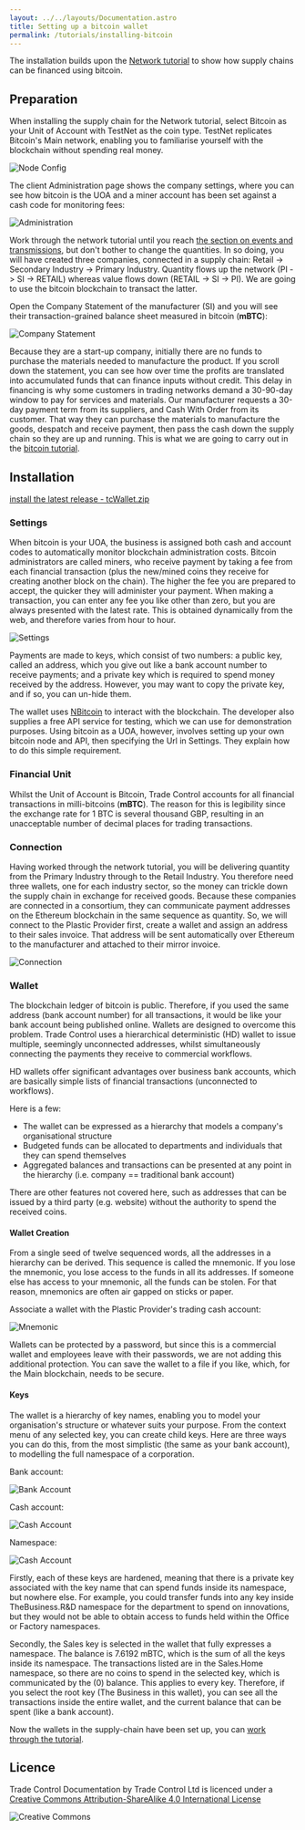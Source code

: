 ```yaml
---
layout: ../../layouts/Documentation.astro
title: Setting up a bitcoin wallet
permalink: /tutorials/installing-bitcoin
---
```


The installation builds upon the [Network tutorial](/tutorials/network) to show how supply chains can be financed using bitcoin. 

## Preparation

When installing the supply chain for the Network tutorial, select Bitcoin as your Unit of Account with TestNet as the coin type. TestNet replicates Bitcoin's Main network, enabling you to familiarise yourself with the blockchain without spending real money. 

![Node Config](/images/btc_node_config.png)

The client Administration page shows the company settings, where you can see how bitcoin is the UOA and a miner account has been set against a cash code for monitoring fees:

![Administration](/images/btc_admin.png)

Work through the network tutorial until you reach [the section on events and transmissions](/tutorials/network#events-and-transmissions), but don't bother to change the quantities. In so doing, you will have created three companies, connected in a supply chain: Retail -> Secondary Industry -> Primary Industry. Quantity flows up the network (PI -> SI -> RETAIL) whereas value flows down (RETAIL -> SI -> PI). We are going to use the bitcoin blockchain to transact the latter.

Open the Company Statement of the manufacturer (SI) and you will see their transaction-grained balance sheet measured in bitcoin (**mBTC**):

![Company Statement](/images/btc_company_statement.png)

Because they are a start-up company, initially there are no funds to purchase the materials needed to manufacture the product. If you scroll down the statement, you can see how over time the profits are translated into accumulated funds that can finance inputs without credit. This delay in financing is why some customers in trading networks demand a 30-90-day window to pay for services and materials. Our manufacturer requests a 30-day payment term from its suppliers, and Cash With Order from its customer. That way they can purchase the materials to manufacture the goods, despatch and receive payment, then pass the cash down the supply chain so they are up and running. This is what we are going to carry out in the [bitcoin tutorial](/tutorials/bitcoin).

## Installation

[install the latest release - tcWallet.zip](https://github.com/tradecontrol/bitcoin/releases)

### Settings

When bitcoin is your UOA, the business is assigned both cash and account codes to automatically monitor blockchain administration costs. Bitcoin administrators are called miners, who receive payment by taking a fee from each financial transaction (plus the new/mined coins they receive for creating another block on the chain). The higher the fee you are prepared to accept, the quicker they will administer your payment. When making a transaction, you can enter any fee you like other than zero, but you are always presented with the latest rate. This is obtained dynamically from the web, and therefore varies from hour to hour. 

![Settings](/images/btc_settings.png)
 
Payments are made to keys, which consist of two numbers: a public key, called an address, which you give out like a bank account number to receive payments; and a private key which is required to spend money received by the address. However, you may want to copy the private key, and if so, you can un-hide them.

The wallet uses [NBitcoin](https://github.com/metacoSA/NBitcoin) to interact with the blockchain. The developer also supplies a free API service for testing, which we can use for demonstration purposes. Using bitcoin as a UOA, however, involves setting up your own bitcoin node and API, then specifying the Url in Settings. They explain how to do this simple requirement. 

### Financial Unit

Whilst the Unit of Account is Bitcoin, Trade Control accounts for all financial transactions in milli-bitcoins (**mBTC**). The reason for this is legibility since the exchange rate for 1 BTC is several thousand GBP, resulting in an unacceptable number of decimal places for trading transactions.

### Connection

Having worked through the network tutorial, you will be delivering quantity from the Primary Industry through to the Retail Industry. You therefore need three wallets, one for each industry sector, so the money can trickle down the supply chain in exchange for received goods. Because these companies are connected in a consortium, they can communicate payment addresses on the Ethereum blockchain in the same sequence as quantity. So, we will connect to the Plastic Provider first, create a wallet and assign an address to their sales invoice. That address will be sent automatically over Ethereum to the manufacturer and attached to their mirror invoice.

![Connection](/images/btc_connection.png)

### Wallet

The blockchain ledger of bitcoin is public. Therefore, if you used the same address (bank account number) for all transactions, it would be like your bank account being published online. Wallets are designed to overcome this problem. Trade Control uses a hierarchical deterministic (HD) wallet to issue multiple, seemingly unconnected addresses, whilst simultaneously connecting the payments they receive to commercial workflows.

HD wallets offer significant advantages over business bank accounts, which are basically simple lists of financial transactions (unconnected to workflows).

Here is a few:

- The wallet can be expressed as a hierarchy that models a company's organisational structure
- Budgeted funds can be allocated to departments and individuals that they can spend themselves
- Aggregated balances and transactions can be presented at any point in the hierarchy (i.e. company == traditional bank account)

There are other features not covered here, such as addresses that can be issued by a third party (e.g. website) without the authority to spend the received coins. 

#### Wallet Creation

From a single seed of twelve sequenced words, all the addresses in a hierarchy can be derived. This sequence is called the mnemonic. If you lose the mnemonic, you lose access to the funds in all its addresses. If someone else has access to your mnemonic, all the funds can be stolen. For that reason, mnemonics are often air gapped on sticks or paper.

Associate a wallet with the Plastic Provider's trading cash account:

![Mnemonic](/images/btc_mnemonic.png)

Wallets can be protected by a password, but since this is a commercial wallet and employees leave with their passwords, we are not adding this additional protection. You can save the wallet to a file if you like, which, for the Main blockchain, needs to be secure. 

#### Keys

The wallet is a hierarchy of key names, enabling you to model your organisation's structure or whatever suits your purpose. From the context menu of any selected key, you can create child keys. Here are three ways you can do this, from the most simplistic (the same as your bank account), to modelling the full namespace of a corporation. 

Bank account:

![Bank Account](/images/btc_keys_bank_account.png)

Cash account:

![Cash Account](/images/btc_keys_cash_account.png)

Namespace:

![Cash Account](/images/btc_keys_namespace.png)

Firstly, each of these keys are hardened, meaning that there is a private key associated with the key name that can spend funds inside its namespace, but nowhere else. For example, you could transfer funds into any key inside TheBusiness.R&D namespace for the department to spend on innovations, but they would not be able to obtain access to funds held within the Office or Factory namespaces. 

Secondly, the Sales key is selected in the wallet that fully expresses a namespace. The balance is 7.6192 mBTC, which is the sum of all the keys inside its namespace. The transactions listed are in the Sales.Home namespace, so there are no coins to spend in the selected key, which is communicated by the (0) balance. This applies to every key. Therefore, if you select the root key (The Business in this wallet), you can see all the transactions inside the entire wallet, and the current balance that can be spent (like a bank account).

Now the wallets in the supply-chain have been set up, you can [work through the tutorial](/tutorials/bitcoin).

## Licence

Trade Control Documentation by Trade Control Ltd is licenced under a [Creative Commons Attribution-ShareAlike 4.0 International License](http://creativecommons.org/licenses/by-sa/4.0/) 

![Creative Commons](https://i.creativecommons.org/l/by-sa/4.0/88x31.png)
